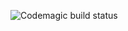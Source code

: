 ![Codemagic build status](https://api.codemagic.io/apps/6586e4470bbfa2210494d991/ios-project-debug/status_badge.svg)
